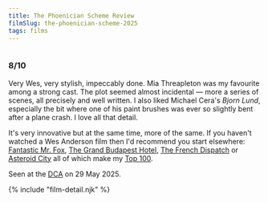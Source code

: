 ```yaml
---
title: The Phoenician Scheme Review
filmSlug: the-phoenician-scheme-2025
tags: films
---
```



<img src="/bill/films/backdrops/{{ filmSlug }}.jpg" alt="">

### 8/10

Very Wes, very stylish, impeccably done. Mia Threapleton was my favourite among a strong cast. The plot seemed almost incidental — more a series of scenes, all precisely and well written. I also liked Michael Cera's _Bjorn Lund_, especially the bit where one of his paint brushes was ever so slightly bent after a plane crash. I love all that detail. 

It's very innovative but at the same time, more of the same. If you haven't watched a Wes Anderson film then I'd  recommend you start elsewhere: [Fantastic Mr. Fox](/bill/films/fantastic-mr-fox-2009), [The Grand Budapest Hotel](/bill/films/the-grand-budapest-hotel-2014), [The French Dispatch](/bill/films/the-french-dispatch-2021) or [Asteroid City](/bill/films/asteroid-city-2023) all of which make my [Top 100](/bill/films).

Seen at the [DCA](https://www.dca.org.uk/) on 29 May 2025.

{% include "film-detail.njk" %}

